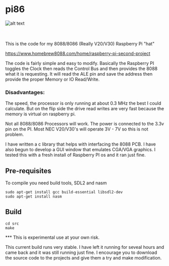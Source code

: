 # pi86
![alt text](/images/20211112_105224.jpg)

\
\
This is the code for my 8088/8086 (Really V20/V30) Raspberry Pi "hat"

https://www.homebrew8088.com/home/raspberry-pi-second-project



The code is fairly simple and easy to modify. Basically the Raspberry PI toggles the Clock then reads the Control Bus and then provides the 8088 what it is requesting. It will read the ALE pin and save the address then provide the proper Memory or IO Read/Write.  

### Disadvantages:  

The speed, the processor is only running at about 0.3 MHz the best I could calculate.  But on the flip side the drive read writes are very fast because the memory is virtual on raspberry pi.

Not all 8088/8086 Processors will work. The power is connected to the 3.3v pin on the PI. Most NEC V20/V30's will operate 3V - 7V so this is not problem.   

I have written a c library that helps with interfacing the 8088 PCB.  I have also begun to develop a GUI window that emulates CGA/VGA graphics. I tested this with a fresh install of Raspberry PI os and it ran just fine.

## Pre-requisites 
To compile you need build tools, SDL2 and nasm
```
sudo apt-get install gcc build-essential libsdl2-dev
sudo apt-get install nasm
```

## Build
```
cd src
make
```

*** This is experimental use at your own risk. 

This current build runs very stable. I have left it running for seveal hours and came back and it was still running just fine. I encourage you to download the source code to the projects and give them a try and make modification. 
